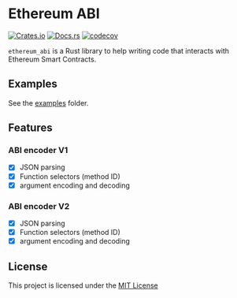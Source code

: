 # Ethereum ABI

[![Crates.io](https://img.shields.io/crates/v/ethereum_abi)](https://crates.io/crates/ethereum_abi)
[![Docs.rs](https://docs.rs/ethereum_abi/badge.svg)](https://docs.rs/ethereum_abi)
[![codecov](https://codecov.io/gh/FelipeRosa/rust-ethereum-abi/branch/main/graph/badge.svg?token=5DY37HVJ4T)](https://codecov.io/gh/FelipeRosa/rust-ethereum-abi)

`ethereum_abi` is a Rust library to help writing code that interacts with Ethereum Smart Contracts.

## Examples

See the [examples](examples) folder.

## Features

### ABI encoder V1

- [x] JSON parsing
- [x] Function selectors (method ID)
- [x] argument encoding and decoding

### ABI encoder V2

- [x] JSON parsing
- [x] Function selectors (method ID)
- [x] argument encoding and decoding

## License

This project is licensed under the [MIT License]

[MIT License]: https://github.com/FelipeRosa/rust-ethereum-abi/blob/main/LICENSE
